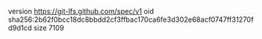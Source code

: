 version https://git-lfs.github.com/spec/v1
oid sha256:2b62f0bcc18dc8bbdd2cf3ffbac170ca6fe3d302e68acf0747ff31270fd9d1cd
size 7109
